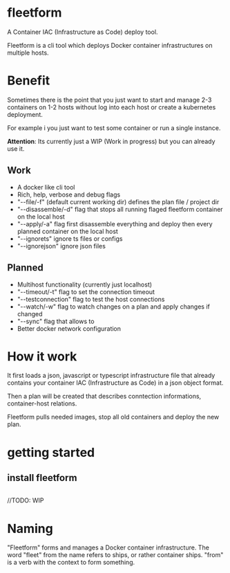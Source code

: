 # fleetform

A Container IAC (Infrastructure as Code) deploy tool.

Fleetform is a cli tool which deploys Docker container infrastructures on multiple hosts.   

# Benefit

Sometimes there is the point that you just want to start and manage 2-3 containers on 1-2 hosts without log into each host or create a kubernetes deployment.

For example i you just want to test some container or run a single instance.

**Attention**: Its currently just a WIP (Work in progress) but you can already use it. 

## Work
 - A docker like cli tool
 - Rich, help, verbose and debug flags
 - "--file/-f" (default current working dir) defines the plan file / project dir
 - "--disassemble/-d" flag that stops all running flaged fleetform container on the local host
 - "--apply/-a" flag first disassemble everything and deploy then every planned container on the local host
 - "--ignorets" ignore ts files or configs
 - "--ignorejson" ignore json files

## Planned
 - Multihost functionality (currently just localhost)
 - "--timeout/-t" flag to set the connection timeout
 - "--testconnection" flag to test the host connections
 - "--watch/-w" flag to watch changes on a plan and apply changes if changed
 - "--sync" flag that allows to 
 - Better docker network configuration

# How it work

It first loads a json, javascript or typescript infrastructure file that already contains your container IAC (Infrastructure as Code) in a json object format.  

Then a plan will be created that describes conntection informations, container-host relations.

Fleetform pulls needed images, stop all old containers and deploy the new plan.

# getting started

## install fleetform
```sh

```

//TODO: WIP

# Naming

"Fleetform" forms and manages a Docker container infrastructure.
The word "fleet" from the name refers to ships, or rather container ships.
"from" is a verb with the context to form something.




